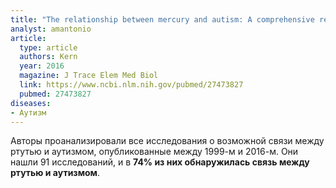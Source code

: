 ```yaml
---
title: "The relationship between mercury and autism: A comprehensive review and discussion"
analyst: amantonio
article:
  type: article
  authors: Kern
  year: 2016
  magazine: J Trace Elem Med Biol
  link: https://www.ncbi.nlm.nih.gov/pubmed/27473827
  pubmed: 27473827
diseases:
- Аутизм
---
```


Авторы проанализировали все исследования о возможной связи между ртутью и аутизмом, опубликованные между 1999-м и 2016-м.
Они нашли 91 исследований, и в **74% из них обнаружилась связь между ртутью и аутизмом**.
